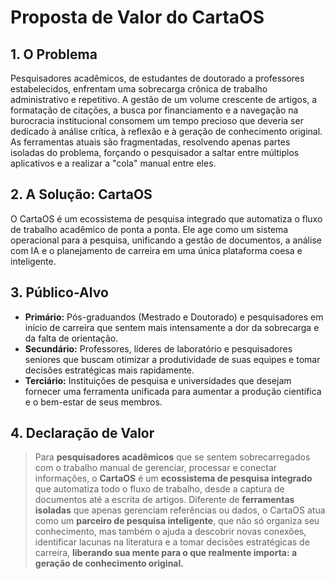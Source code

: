 # Proposta de Valor do CartaOS

## 1. O Problema
Pesquisadores acadêmicos, de estudantes de doutorado a professores estabelecidos, enfrentam uma sobrecarga crônica de trabalho administrativo e repetitivo. A gestão de um volume crescente de artigos, a formatação de citações, a busca por financiamento e a navegação na burocracia institucional consomem um tempo precioso que deveria ser dedicado à análise crítica, à reflexão e à geração de conhecimento original. As ferramentas atuais são fragmentadas, resolvendo apenas partes isoladas do problema, forçando o pesquisador a saltar entre múltiplos aplicativos e a realizar a "cola" manual entre eles.

## 2. A Solução: CartaOS
O CartaOS é um ecossistema de pesquisa integrado que automatiza o fluxo de trabalho acadêmico de ponta a ponta. Ele age como um sistema operacional para a pesquisa, unificando a gestão de documentos, a análise com IA e o planejamento de carreira em uma única plataforma coesa e inteligente.

## 3. Público-Alvo
*   **Primário:** Pós-graduandos (Mestrado e Doutorado) e pesquisadores em início de carreira que sentem mais intensamente a dor da sobrecarga e da falta de orientação.
*   **Secundário:** Professores, líderes de laboratório e pesquisadores seniores que buscam otimizar a produtividade de suas equipes e tomar decisões estratégicas mais rapidamente.
*   **Terciário:** Instituições de pesquisa e universidades que desejam fornecer uma ferramenta unificada para aumentar a produção científica e o bem-estar de seus membros.

## 4. Declaração de Valor
> Para **pesquisadores acadêmicos** que se sentem sobrecarregados com o trabalho manual de gerenciar, processar e conectar informações, o **CartaOS** é um **ecossistema de pesquisa integrado** que automatiza todo o fluxo de trabalho, desde a captura de documentos até a escrita de artigos. Diferente de **ferramentas isoladas** que apenas gerenciam referências ou dados, o CartaOS atua como um **parceiro de pesquisa inteligente**, que não só organiza seu conhecimento, mas também o ajuda a descobrir novas conexões, identificar lacunas na literatura e a tomar decisões estratégicas de carreira, **liberando sua mente para o que realmente importa: a geração de conhecimento original.**
